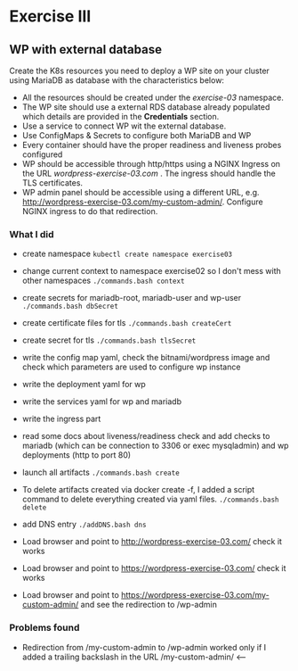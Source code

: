 # Exercise III

## WP with external database

Create the K8s resources you need to deploy a WP site on your cluster using
MariaDB as database with the characteristics below:

* All the resources should be created under the *exercise-03* namespace.
* The WP site should use a external RDS database already populated which details
are provided in the **Credentials** section.
* Use a service to connect WP wit the external database.
* Use ConfigMaps & Secrets to configure both MariaDB and WP
* Every container should have the proper readiness and liveness probes
configured
* WP should be accessible through http/https using a NGINX Ingress on the URL
*wordpress-exercise-03.com* . The ingress should handle the TLS certificates.
* WP admin panel should be accessible using a different URL, e.g.
http://wordpress-exercise-03.com/my-custom-admin/. Configure NGINX ingress to do that
redirection.


### What I did

- create namespace 
```kubectl create namespace exercise03```

- change current context to namespace exercise02 so I don't mess with other namespaces
```./commands.bash context```

- create secrets for mariadb-root, mariadb-user and wp-user
```./commands.bash dbSecret```

- create certificate files for tls
```./commands.bash createCert```

- create secret for tls
```./commands.bash tlsSecret```

- write the config map yaml, check the bitnami/wordpress image and check which parameters are used to configure wp instance

- write the deployment yaml for wp

- write the services yaml for wp and mariadb

- write the ingress part

- read some docs about liveness/readiness check and add checks to mariadb (which can be connection to 3306 or exec mysqladmin) and wp deployments (http to port 80)

- launch all artifacts
```./commands.bash create```

- To delete artifacts created via docker create -f, I added a script command to delete everything created via yaml files.
```./commands.bash delete```

- add DNS entry
```./addDNS.bash dns```

- Load browser and point to http://wordpress-exercise-03.com/ check it works

- Load browser and point to https://wordpress-exercise-03.com/ check it works

- Load browser and point to https://wordpress-exercise-03.com/my-custom-admin/ and see the redirection to /wp-admin

### Problems found

- Redirection from /my-custom-admin to /wp-admin worked only if I added a trailing backslash in the URL /my-custom-admin/ <--

